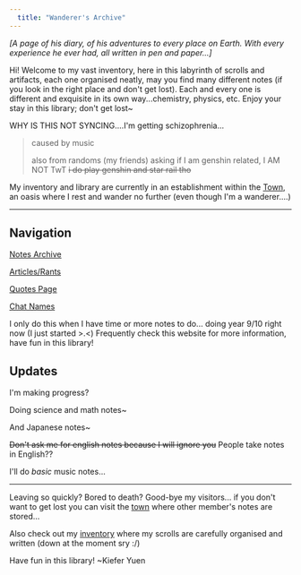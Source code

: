 ```yaml
---
  title: "Wanderer's Archive"
---
```



_[A page of his diary, of his adventures to every place on Earth. With every experience he ever had, all written in pen and paper...]_

Hi! Welcome to my vast inventory, here in this labyrinth of scrolls and artifacts, each one organised neatly, may you find many different notes (if you look in the right place and don't get lost). Each and every one is different and exquisite in its own way...chemistry, physics, etc. Enjoy your stay in this library; don't get lost~

WHY IS THIS NOT SYNCING....I'm getting schizophrenia...
> caused by music
>
> also from randoms (my friends) asking if I am genshin related, I AM NOT TwT   ~~i do play genshin and star rail tho~~

My inventory and library are currently in an establishment within the [Town](/wanderer-archive/the-town.md), an oasis where I rest and wander no further (even though I'm a wanderer....)

---
## Navigation
[Notes Archive](notes.md)

[Articles/Rants](/other/rants.md)

[Quotes Page](/other/quotes.md)

[Chat Names](/other/chatnames.md)

I only do this when I have time or more notes to do... doing year 9/10 right now (I just started >.<)
Frequently check this website for more information, have fun in this library!

## Updates
I'm making progress?

Doing science and math notes~

And Japanese notes~

~~Don't ask me for english notes because I will ignore you~~ People take notes in English??

I'll do _basic_ music notes...


---
Leaving so quickly? Bored to death? Good-bye my visitors... if you don't want to get lost you can visit the [town](the-town.md) where other member's notes are stored...

Also check out my [inventory](https://wanderer-inventory.notion.site/Wanderer-s-Archive-551bf6d3382148678191175b1123296f) where my scrolls are carefully organised and written (down at the moment sry :/)
  
Have fun in this library! ~Kiefer Yuen

